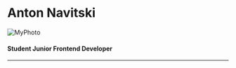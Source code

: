 # Anton Navitski

![MyPhoto](https://i.ibb.co/1rR6H0P/myphoto-MD.jpg "MyPhoto")

#### Student Junior Frontend Developer

___